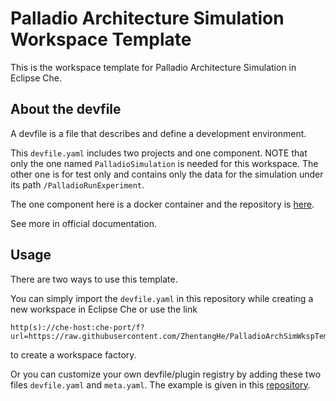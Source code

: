 # Palladio Architecture Simulation Workspace Template
This is the workspace template for Palladio Architecture Simulation in Eclipse Che.

## About the devfile
A devfile is a file that describes and define a development environment. 

This `devfile.yaml` includes two projects and one component. NOTE that only the one named `PalladioSimulation` is needed for this workspace. The other one is for test only and contains only the data for the simulation under its path `/PalladioRunExperiment`.

The one component here is a docker container and the repository is [here](https://hub.docker.com/r/palladiosimulator/palladio-experimentautomation).

See more in official documentation.

## Usage
There are two ways to use this template. 

You can simply import the `devfile.yaml` in this repository while creating a new workspace in Eclipse Che or use the link 
```
http(s)://che-host:che-port/f?url=https://raw.githubusercontent.com/ZhentangHe/PalladioArchSimWkspTemplate/master/devfile.yaml
``` 
to create a workspace factory. 

Or you can customize your own devfile/plugin registry by adding these two files `devfile.yaml` and `meta.yaml`. The example is given in this [repository](https://github.com/ZhentangHe/che-devfile-registry/tree/palladiodev).

